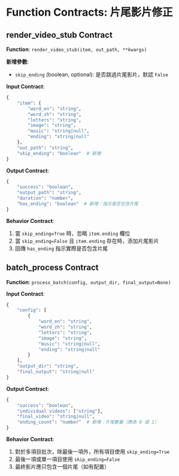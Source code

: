 # Function Contracts: 片尾影片修正

## render_video_stub Contract

**Function**: `render_video_stub(item, out_path, **kwargs)`

**新增參數**:
- `skip_ending` (boolean, optional): 是否跳過片尾影片，默認 `False`

**Input Contract**:
```python
{
    "item": {
        "word_en": "string",
        "word_zh": "string", 
        "letters": "string",
        "image": "string",
        "music": "string|null",
        "ending": "string|null"
    },
    "out_path": "string",
    "skip_ending": "boolean"  # 新增
}
```

**Output Contract**:
```python
{
    "success": "boolean",
    "output_path": "string",
    "duration": "number",
    "has_ending": "boolean"  # 新增：指示是否包含片尾
}
```

**Behavior Contract**:
1. 當 `skip_ending=True` 時，忽略 `item.ending` 欄位
2. 當 `skip_ending=False` 且 `item.ending` 存在時，添加片尾影片
3. 回傳 `has_ending` 指示實際是否包含片尾

## batch_process Contract

**Function**: `process_batch(config, output_dir, final_output=None)`

**Input Contract**:
```python
{
    "config": [
        {
            "word_en": "string",
            "word_zh": "string",
            "letters": "string", 
            "image": "string",
            "music": "string|null",
            "ending": "string|null"
        }
    ],
    "output_dir": "string",
    "final_output": "string|null"
}
```

**Output Contract**:
```python
{
    "success": "boolean",
    "individual_videos": ["string"],
    "final_video": "string|null",
    "ending_count": "number"  # 新增：片尾數量（應為 0 或 1）
}
```

**Behavior Contract**:
1. 對於多項目批次，除最後一項外，所有項目使用 `skip_ending=True`
2. 最後一項或單一項目使用 `skip_ending=False`
3. 最終影片應只包含一個片尾（如有配置）